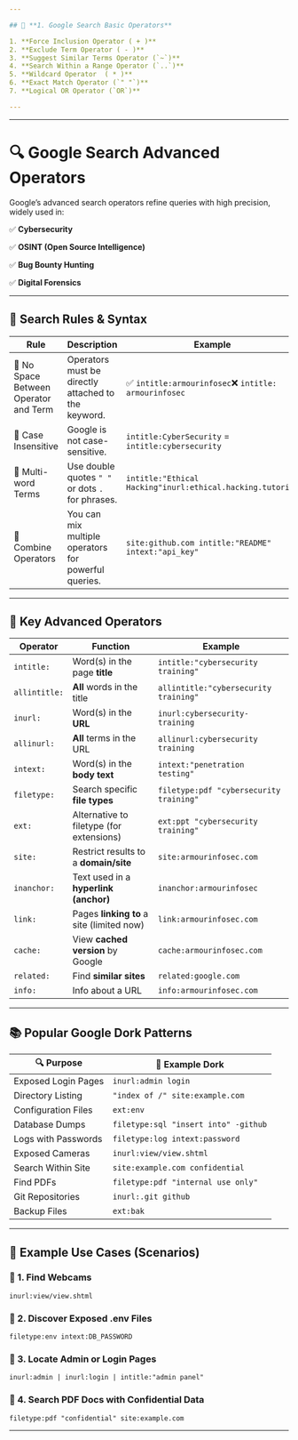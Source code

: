 ```yaml
---

## 📌 **1. Google Search Basic Operators**

1. **Force Inclusion Operator ( + )**
2. **Exclude Term Operator ( - )**
3. **Suggest Similar Terms Operator (`~`)**
4. **Search Within a Range Operator (`..`)**
5. **Wildcard Operator  ( * )**
6. **Exact Match Operator (`" "`)**
7. **Logical OR Operator (`OR`)**

---
```


---

# 🔍 **Google Search Advanced Operators**

Google’s advanced search operators refine queries with high precision, widely used in:

✅ **Cybersecurity**

✅ **OSINT (Open Source Intelligence)**

✅ **Bug Bounty Hunting**

✅ **Digital Forensics**

---

## 📘 **Search Rules & Syntax**

| Rule | Description | Example |
| --- | --- | --- |
| 🔸 No Space Between Operator and Term | Operators must be directly attached to the keyword. | ✅ `intitle:armourinfosec`❌ `intitle: armourinfosec` |
| 🔸 Case Insensitive | Google is not case-sensitive. | `intitle:CyberSecurity` = `intitle:cybersecurity` |
| 🔸 Multi-word Terms | Use double quotes `" "` or dots `.` for phrases. | `intitle:"Ethical Hacking"inurl:ethical.hacking.tutorial` |
| 🔸 Combine Operators | You can mix multiple operators for powerful queries. | `site:github.com intitle:"README" intext:"api_key"` |

---

## 🧠 **Key Advanced Operators**

| Operator | Function | Example |
| --- | --- | --- |
| `intitle:` | Word(s) in the page **title** | `intitle:"cybersecurity training"` |
| `allintitle:` | **All** words in the title | `allintitle:"cybersecurity training"` |
| `inurl:` | Word(s) in the **URL** | `inurl:cybersecurity-training` |
| `allinurl:` | **All** terms in the URL | `allinurl:cybersecurity training` |
| `intext:` | Word(s) in the **body text** | `intext:"penetration testing"` |
| `filetype:` | Search specific **file types** | `filetype:pdf "cybersecurity training"` |
| `ext:` | Alternative to filetype (for extensions) | `ext:ppt "cybersecurity training"` |
| `site:` | Restrict results to a **domain/site** | `site:armourinfosec.com` |
| `inanchor:` | Text used in a **hyperlink (anchor)** | `inanchor:armourinfosec` |
| `link:` | Pages **linking to** a site (limited now) | `link:armourinfosec.com` |
| `cache:` | View **cached version** by Google | `cache:armourinfosec.com` |
| `related:` | Find **similar sites** | `related:google.com` |
| `info:` | Info about a URL | `info:armourinfosec.com` |

---

## 📚 **Popular Google Dork Patterns**

| 🔍 **Purpose** | 🧪 **Example Dork** |
| --- | --- |
| Exposed Login Pages | `inurl:admin login` |
| Directory Listing | `"index of /" site:example.com` |
| Configuration Files | `ext:env` |
| Database Dumps | `filetype:sql "insert into" -github` |
| Logs with Passwords | `filetype:log intext:password` |
| Exposed Cameras | `inurl:view/view.shtml` |
| Search Within Site | `site:example.com confidential` |
| Find PDFs | `filetype:pdf "internal use only"` |
| Git Repositories | `inurl:.git github` |
| Backup Files | `ext:bak` |

---

## 🧪 **Example Use Cases (Scenarios)**

### 🔹 1. Find Webcams

`inurl:view/view.shtml`

### 🔹 2. Discover Exposed .env Files

`filetype:env intext:DB_PASSWORD`

### 🔹 3. Locate Admin or Login Pages

`inurl:admin | inurl:login | intitle:"admin panel"`

### 🔹 4. Search PDF Docs with Confidential Data

`filetype:pdf "confidential" site:example.com`

---
